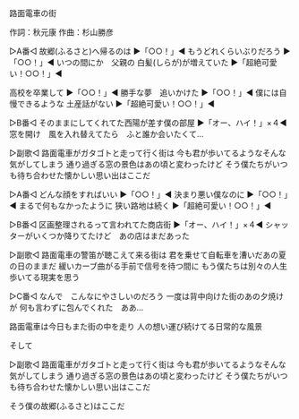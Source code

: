路面電車の街

作詞：秋元康
作曲：杉山勝彦

▷A番◁
故郷(ふるさと)へ帰るのは ▶「○○！」◀
もうどれくらいぶりだろう ▶「○○！」◀
いつの間にか　父親の
白髪(しらが)が増えていた ▶「超絶可愛い！○○！」◀

高校を卒業して ▶「○○！」◀
勝手な夢　追いかけた ▶「○○！」◀
僕には自慢できるような
土産話がない ▶「超絶可愛い！○○！」◀

▷B番◁
そのままにしてくれてた西陽が差す僕の部屋 ▶「オー、ハイ！」×４◀
窓を開け　風を入れ替えてたら　ふと誰か会いたくて…

▷副歌◁
路面電車がガタゴトと走って行く街は
今も君が歩いてるようなそんな気がしてしまう
通り過ぎる窓の景色はあの頃と変わったけど
そう僕たちがいつも待ち合わせた懐かしい思い出はここだ

▷A番◁
どんな顔をすればいい ▶「○○！」◀
決まり悪い僕なのに ▶「○○！」◀
まるで何もなかったように
狭い路地は続く ▶「超絶可愛い！○○！」◀

▷B番◁
区画整理されるって言われてた商店街 ▶「オー、ハイ！」×４◀
シャッターがいくつか降りてたけど　あの店はまだあった

▷副歌◁
路面電車の警笛が聴こえて来る街は
君を乗せて自転車を漕いだあの夏の日のままだ
緩いカーブ曲がる手前で信号を待つ間に
もう僕たちは別々の人生歩いてる現実を思う

▷C番◁
なんで　こんなにやさしいのだろう
一度は背中向けた街のあの夕焼けが
何も言わずに包んでくれた　ああ…

路面電車は今日もまた街の中を走り
人の想い運び続けてる日常的な風景

そして

▷副歌◁
路面電車がガタゴトと走って行く街は
今も君が歩いてるようなそんな気がしてしまう
通り過ぎる窓の景色はあの頃と変わったけど
そう僕たちがいつも待ち合わせた懐かしい思い出はここだ

そう僕の故郷(ふるさと)はここだ